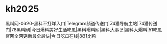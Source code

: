 # kh2025
黑料网-0620-黑料不打烊入口|Telegram频道传送门|74猫导航主站|74猫传送门|78黑料网|今日爆料美好生活吃瓜|黑料曝料网|黑料大事记|黑料大爆料|51吃瓜官网全网更新最全最快|今日吃瓜在线|881比鸭
